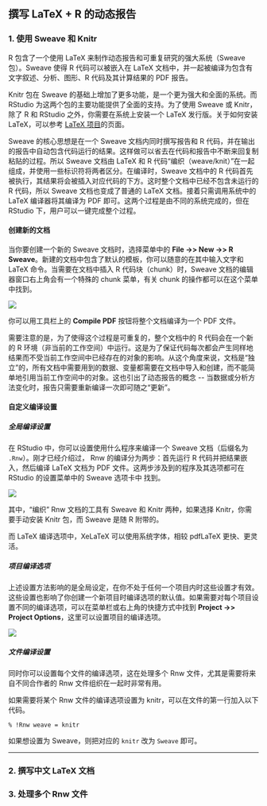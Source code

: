 ## 撰写 LaTeX + R 的动态报告

### 1. 使用 Sweave 和 Knitr

R 包含了一个使用 LaTeX 来制作动态报告和可重复研究的强大系统（Sweave 包）。Sweave 使得 R 代码可以被嵌入在 LaTeX 文档中，并一起被编译为包含有文字叙述、分析、图形、R 代码及其计算结果的 PDF 报告。

Knitr 包在 Sweave 的基础上增加了更多功能，是一个更为强大和全面的系统。而 RStudio 为这两个包的主要功能提供了全面的支持。为了使用 Sweave 或 Knitr，除了 R 和 RStudio 之外，你需要在系统上安装一个 LaTeX 发行版。关于如何安装 LaTeX，可以参考 [LaTeX 项目](http://www.latex-project.org/ftp.html)的页面。


Sweave 的核心思想是在一个 Sweave 文档内同时撰写报告和 R 代码，并在输出的报告中自动包含代码运行的结果。这样做可以省去在代码和报告中不断来回复制粘贴的过程。所以 Sweave 文档由 LaTeX 和 R 代码“编织（weave/knit）”在一起组成，并使用一些标识符将两者区分。在编译时，Sweave 文档中的 R 代码首先被执行，其结果将会被插入对应代码的下方。这时整个文档中已经不包含未运行的 R 代码，所以 Sweave 文档也变成了普通的 LaTeX 文档。接着只需调用系统中的 LaTeX 编译器将其编译为 PDF 即可。这两个过程是由不同的系统完成的，但在 RStudio 下，用户可以一键完成整个过程。

#### 创建新的文档
当你要创建一个新的 Sweave 文档时，选择菜单中的 **File ->> New ->> R Sweave**。新建的文档中包含了默认的模板，你可以随意的在其中输入文字和 LaTeX 命令。当需要在文档中插入 R 代码块（chunk）时，Sweave 文档的编辑器窗口右上角会有一个特殊的 chunk 菜单，有关 chunk 的操作都可以在这个菜单中找到。

![](http://www.rstudio.com/images/docs/sweave_chunk.png)

你可以用工具栏上的 **Compile PDF** 按钮将整个文档编译为一个 PDF 文件。
 
需要注意的是，为了使得这个过程是可重复的，整个文档中的 R 代码会在一个新的 R 环境（非当前的工作空间）中运行。这是为了保证代码每次都会产生同样地结果而不受当前工作空间中已经存在的对象的影响。从这个角度来说，文档是“独立”的，所有文档中需要用到的数据、变量都需要在文档中导入和创建，而不能简单地引用当前工作空间中的对象。这也引出了动态报告的概念 -- 当数据或分析方法变化时，报告只需要重新编译一次即可随之“更新”。

#### 自定义编译设置

##### 全局编译设置
在 RStudio 中，你可以设置使用什么程序来编译一个 Sweave 文档（后缀名为 `.Rnw`）。刚才已经介绍过， Rnw 的编译分为两步：首先运行 R 代码并把结果嵌入，然后编译 LaTeX 文档为 PDF 文件。这两步涉及到的程序及其选项都可在 RStudio 的设置菜单中的 Sweave 选项卡中
找到。

![](http://www.rstudio.com/images/docs/options_sweave.png)

其中，“编织” Rnw 文档的工具有 Sweave 和 Knitr 两种，如果选择 Knitr，你需要手动安装 Knitr 包，而 Sweave 是随 R 附带的。

而 LaTeX 编译选项中，XeLaTeX 可以使用系统字体，相较 pdfLaTeX 更快、更灵活。

##### 项目编译选项
上述设置方法影响的是全局设定，在你不处于任何一个项目内时这些设置才有效。这些设置也影响了你创建一个新项目时编译选项的默认值。如果需要对每个项目设置不同的编译选项，可以在菜单栏或右上角的快捷方式中找到 **Project ->> Project Options**，这里可以设置项目的编译选项。

![](http://www.rstudio.com/images/docs/project_options_sweave.png)


##### 文件编译设置
同时你可以设置每个文件的编译选项，这在处理多个 Rnw 文件，尤其是需要将来自不同合作者的 Rnw 文件组织在一起时非常有用。

如果需要将某个 Rnw 文件的编译选项设置为 knitr，可以在文件的第一行加入以下代码。

	% !Rnw weave = knitr
	
如果想设置为 Sweave，则把对应的 `knitr` 改为 `Sweave` 即可。

---

### 2. 撰写中文 LaTeX 文档




### 3. 处理多个 Rnw 文件
